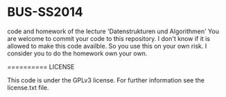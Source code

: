 BUS-SS2014
==========

code and homework of the lecture 'Datenstrukturen und Algorithmen'
You are welcome to commit your code to this repository.
I don't know if it is allowed to make this code availble. So you use this on your own risk. I consider you to do the homework own your own.


==========
LICENSE

This code is under the GPLv3 license. For further information see the license.txt file.

